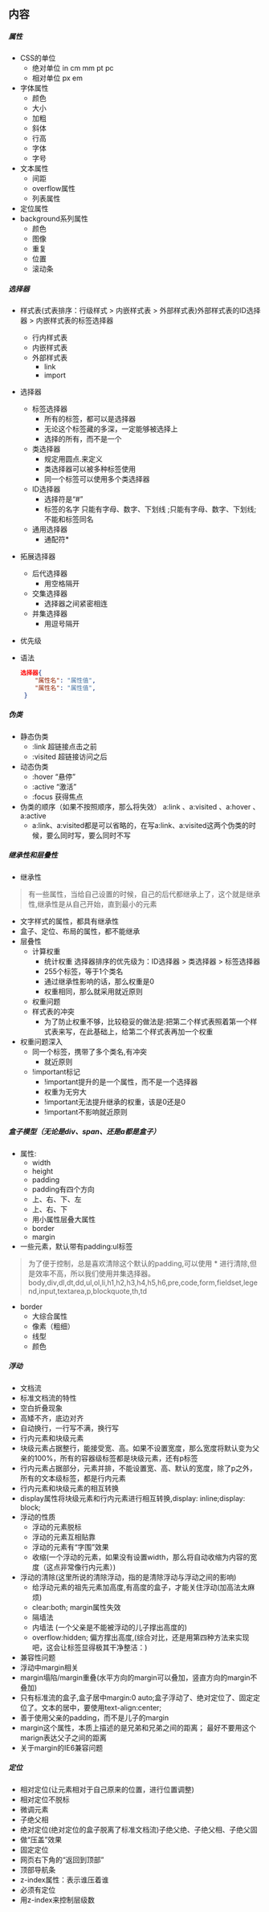 
## 内容

##### 属性
- CSS的单位
  - 绝对单位 in cm mm pt pc
  - 相对单位 px em
- 字体属性
  - 颜色
  - 大小
  - 加粗
  - 斜体
  - 行高 
  - 字体
  - 字号
- 文本属性
  - 间距
  - overflow属性
  - 列表属性
- 定位属性
- background系列属性
  - 颜色
  - 图像
  - 重复
  - 位置
  - 滚动条
##### 选择器
- 样式表(式表排序：行级样式 > 内嵌样式表 > 外部样式表)外部样式表的ID选择器 > 内嵌样式表的标签选择器
  - 行内样式表
  - 内嵌样式表
  - 外部样式表
    - link
    - import
    
- 选择器
  - 标签选择器
    - 所有的标签，都可以是选择器
    - 无论这个标签藏的多深，一定能够被选择上
    - 选择的所有，而不是一个
  - 类选择器
    - 规定用圆点.来定义
    - 类选择器可以被多种标签使用
    - 同一个标签可以使用多个类选择器 
  - ID选择器
    - 选择符是“#”
    - 标签的名字 只能有字母、数字、下划线 ;只能有字母、数字、下划线; 不能和标签同名
  - 通用选择器
    - 通配符*
    
- 拓展选择器
  - 后代选择器
    - 用空格隔开
  - 交集选择器
    - 选择器之间紧密相连
  - 并集选择器
    - 用逗号隔开
- 优先级
- 语法
  ```json
  选择器{
	  "属性名": "属性值",
	  "属性名": "属性值",
   }
  ``` 
##### 伪类
- 静态伪类
  - :link 超链接点击之前
  - :visited 超链接访问之后
- 动态伪类
  - :hover “悬停”
  - :active	“激活”
  - :focus 获得焦点
- 伪类的顺序（如果不按照顺序，那么将失效）
  a:link 、a:visited 、a:hover 、a:active
  - a:link、a:visited都是可以省略的，在写a:link、a:visited这两个伪类的时候，要么同时写，要么同时不写
  
##### 继承性和层叠性
- 继承性
>有一些属性，当给自己设置的时候，自己的后代都继承上了，这个就是继承性,继承性是从自己开始，直到最小的元素
  - 文字样式的属性，都具有继承性
  - 盒子、定位、布局的属性，都不能继承
- 层叠性
  - 计算权重
    - 统计权重 选择器排序的优先级为：ID选择器 > 类选择器 > 标签选择器
    - 255个标签，等于1个类名
    - 通过继承性影响的话，那么权重是0
    - 权重相同，那么就采用就近原则
  - 权重问题
  - 样式表的冲突
    - 为了防止权重不够，比较稳妥的做法是:把第二个样式表照着第一个样式表来写，在此基础上，给第二个样式表再加一个权重
- 权重问题深入
  - 同一个标签，携带了多个类名,有冲突
    - 就近原则
  - !important标记
    - !important提升的是一个属性，而不是一个选择器
    - 权重为无穷大
    - !important无法提升继承的权重，该是0还是0
    - !important不影响就近原则
##### 盒子模型（无论是div、span、还是a都是盒子）
- 属性:
  - width
  - height
  - padding
   - padding有四个方向
    - 上、右、下、左 
    - 上、右、下
    - 用小属性层叠大属性
  - border
  - margin
- 一些元素，默认带有padding:ul标签
> 为了便于控制，总是喜欢清除这个默认的padding,可以使用 * 进行清除,但是效率不高，所以我们使用并集选择器。
> body,div,dl,dt,dd,ul,ol,li,h1,h2,h3,h4,h5,h6,pre,code,form,fieldset,legend,input,textarea,p,blockquote,th,td
- border
  - 大综合属性
  - 像素（粗细）
  - 线型
  - 颜色
  
##### 浮动
 - 文档流
  - 标准文档流的特性
   - 空白折叠现象
   - 高矮不齐，底边对齐
   - 自动换行，一行写不满，换行写
  - 行内元素和块级元素
   - 块级元素占据整行，能接受宽、高。如果不设置宽度，那么宽度将默认变为父亲的100%，所有的容器级标签都是块级元素，还有p标签
   - 行内元素占据部分，元素并排，不能设置宽、高、默认的宽度，除了p之外，所有的文本级标签，都是行内元素
  - 行内元素和块级元素的相互转换
   - display属性将块级元素和行内元素进行相互转换,display: inline;display: block;
- 浮动的性质
  - 浮动的元素脱标
  - 浮动的元素互相贴靠
  - 浮动的元素有“字围”效果
  - 收缩(一个浮动的元素，如果没有设置width，那么将自动收缩为内容的宽度（这点非常像行内元素）)
- 浮动的清除(这里所说的清除浮动，指的是清除浮动与浮动之间的影响)
  - 给浮动元素的祖先元素加高度,有高度的盒子，才能关住浮动(加高法太麻烦)
  - clear:both;	margin属性失效
  - 隔墙法 
  - 内墙法 (一个父亲是不能被浮动的儿子撑出高度的)
  - overflow:hidden; 偏方撑出高度,(综合对比，还是用第四种方法来实现吧，这会让标签显得极其干净整洁：)
- 兼容性问题
- 浮动中margin相关
 - margin塌陷/margin重叠(水平方向的margin可以叠加，竖直方向的margin不叠加)
 - 只有标准流的盒子,盒子居中margin:0 auto;盒子浮动了、绝对定位了、固定定位了。文本的居中，要使用text-align:center;
 - 善于使用父亲的padding，而不是儿子的margin
 - margin这个属性，本质上描述的是兄弟和兄弟之间的距离； 最好不要用这个marign表达父子之间的距离
- 关于margin的IE6兼容问题

##### 定位
- 相对定位(让元素相对于自己原来的位置，进行位置调整)
 - 相对定位不脱标
 - 微调元素
 - 子绝父相
- 绝对定位(绝对定位的盒子脱离了标准文档流)子绝父绝、子绝父相、子绝父固
 - 做“压盖”效果
- 固定定位
 - 网页右下角的“返回到顶部”
 - 顶部导航条
 - z-index属性：表示谁压着谁
 - 必须有定位
 - 用z-index来控制层级数
